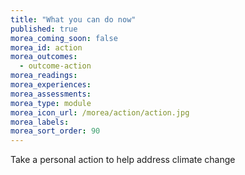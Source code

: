 ```yaml
---
title: "What you can do now"
published: true
morea_coming_soon: false
morea_id: action
morea_outcomes:
  - outcome-action
morea_readings:
morea_experiences:
morea_assessments:
morea_type: module
morea_icon_url: /morea/action/action.jpg
morea_labels:
morea_sort_order: 90
---
```


Take a personal action to help address climate change

